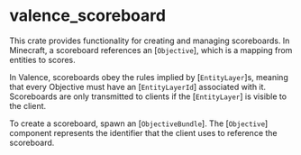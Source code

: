 # valence_scoreboard

This crate provides functionality for creating and managing scoreboards. In Minecraft, a scoreboard references an [`Objective`], which is a mapping from entities to scores.

In Valence, scoreboards obey the rules implied by [`EntityLayer`]s, meaning that every Objective must have an [`EntityLayerId`] associated with it. Scoreboards are only transmitted to clients if the [`EntityLayer`] is visible to the client.

To create a scoreboard, spawn an [`ObjectiveBundle`]. The [`Objective`] component represents the identifier that the client uses to reference the scoreboard.